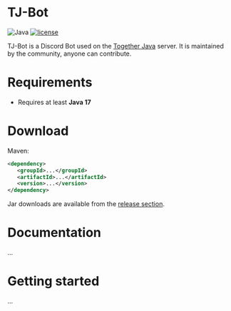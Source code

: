 # TJ-Bot

![Java](https://img.shields.io/badge/Java-17%2B-ff696c)
[![license](https://img.shields.io/github/license/Together-Java/TJ-Bot)](https://github.com/Together-Java/TJ-Bot/blob/master/LICENSE)

TJ-Bot is a Discord Bot used on the [Together Java](https://discord.com/invite/XXFUXzK) server. It is maintained by the community, anyone can contribute.

# Requirements

* Requires at least **Java 17**

# Download

Maven:

```xml
<dependency>
   <groupId>...</groupId>
   <artifactId>...</artifactId>
   <version>...</version>
</dependency>
```

Jar downloads are available from the [release section](https://github.com/Together-Java/TJ-Bot/releases).

# Documentation

...

# Getting started

...
